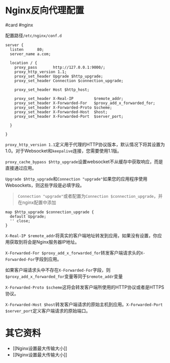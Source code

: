 # Nginx反向代理配置

#card #nginx 

配置路径`/etc/nginx/conf.d`

```nginx
server {
  listen      80;
  server_name a.com;

  location / {
    proxy_pass       http://127.0.0.1:9000/;
    proxy_http_version 1.1;
    proxy_set_header Upgrade $http_upgrade;
    proxy_set_header Connection $connection_upgrade;
    
    proxy_set_header Host $http_host;

    proxy_set_header X-Real-IP         $remote_addr;
    proxy_set_header X-Forwarded-For   $proxy_add_x_forwarded_for;
    proxy_set_header X-Forwarded-Proto $scheme;
    proxy_set_header X-Forwarded-Host  $host;
    proxy_set_header X-Forwarded-Port  $server_port;

  }

}
```

`proxy_http_version 1.1`定义用于代理的HTTP协议版本，默认情况下将其设置为1.0。对于Websocket和`keepalive`连接，您需要使用1.1版。

`proxy_cache_bypass $http_upgrade`设置websocket不从缓存中获取响应，而是直接通过应用。

`Upgrade $http_upgrade`和`Connection "upgrade"`如果您的应用程序使用Websockets，则这些字段是必填字段。

>`Connection "upgrade"`或者配置为`Connection $connection_upgrade`，并在nginx配置中添加

```nginx
map $http_upgrade $connection_upgrade {
  default Upgrade;
  '' close;
}
```

`X-Real-IP $remote_addr`将真实的客户端地址转发到应用，如果没有设置，你应用获取到将会是Nginx服务器IP地址。

`X-Forwarded-For $proxy_add_x_forwarded_for`转发客户端请求头的`X-Forwarded-For`字段到应用。

如果客户端请求头中不存在`X-Forwarded-For`字段，则`$proxy_add_x_forwarded_for`变量等同于`$remote_addr`变量

`X-Forwarded-Proto $scheme`这将会转发客户端所使用的HTTP协议或者是HTTPS协议。

​​`X-Forwarded-Host $host`转发客户端请求的原始主机到应用。`X-Forwarded-Port $server_port`定义客户端请求的原始端口。

# 其它资料

- [[Nginx设置最大传输大小]]
- [[Nginx设置最大传输大小]]